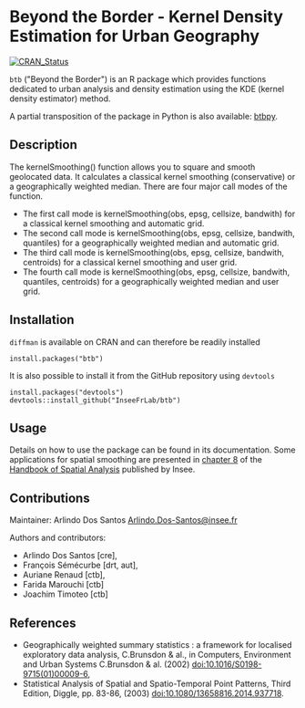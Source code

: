 # Beyond the Border - Kernel Density Estimation for Urban Geography 
[![CRAN_Status](http://www.r-pkg.org/badges/version/btb)](https://cran.r-project.org/package=btb)

`btb` ("Beyond the Border") is an R package which provides functions dedicated to urban analysis and density estimation using the KDE (kernel density estimator) method. 

A partial transposition of the package in Python is also available: [btbpy](https://github.com/InseeFrLab/btbpy).

## Description

 The kernelSmoothing() function allows you to square and smooth geolocated data. It calculates a classical kernel smoothing (conservative) or a geographically weighted median. There are four major call modes of the function. 

- The first call mode is kernelSmoothing(obs, epsg, cellsize, bandwith) for a classical kernel smoothing and automatic grid.
- The second call mode is kernelSmoothing(obs, epsg, cellsize, bandwith, quantiles) for a geographically weighted median and automatic grid.
- The third call mode is kernelSmoothing(obs, epsg, cellsize, bandwith, centroids) for a classical kernel smoothing and user grid.
- The fourth call mode is kernelSmoothing(obs, epsg, cellsize, bandwith, quantiles, centroids) for a geographically weighted median and user grid.

## Installation

`diffman` is available on CRAN and can therefore be readily installed
```
install.packages("btb")
```

It is also possible to install it from the GitHub repository using `devtools`
```
install.packages("devtools")
devtools::install_github("InseeFrLab/btb")
```

## Usage 

Details on how to use the package can be found in its documentation. Some applications for spatial smoothing are presented in [chapter 8](https://www.insee.fr/en/statistiques/fichier/3635545/imet131-l-chapitre-8.pdf) of the [Handbook of Spatial Analysis](https://www.insee.fr/en/information/3635545) published by Insee.

## Contributions

Maintainer: Arlindo Dos Santos <Arlindo.Dos-Santos@insee.fr>

Authors and contributors:
- Arlindo Dos Santos [cre],
- François Sémécurbe [drt, aut],
- Auriane Renaud [ctb],
- Farida Marouchi [ctb]
- Joachim Timoteo [ctb]

## References

- Geographically weighted summary statistics : a framework for localised exploratory data analysis, C.Brunsdon & al., in Computers, Environment and Urban Systems C.Brunsdon & al. (2002) <doi:10.1016/S0198-9715(01)00009-6>, 
- Statistical Analysis of Spatial and Spatio-Temporal Point Patterns, Third Edition, Diggle, pp. 83-86, (2003) <doi:10.1080/13658816.2014.937718>.
